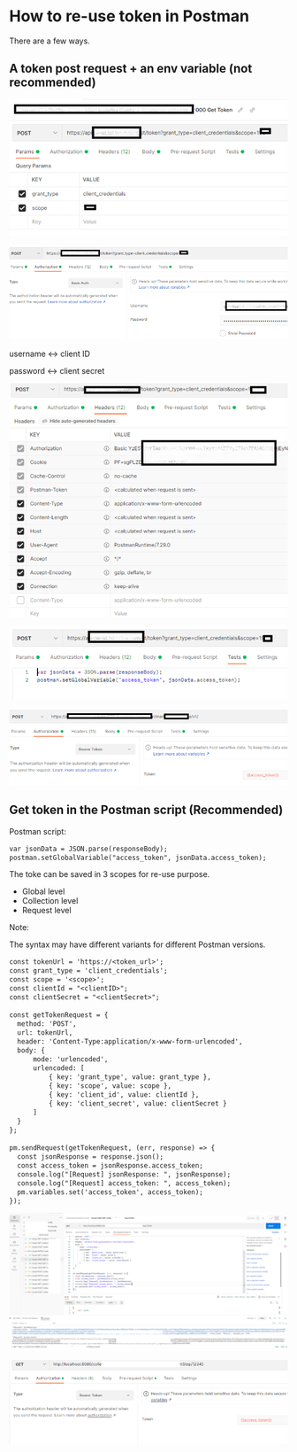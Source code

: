 # How to re-use token in Postman

There are a few ways.

## A token post request + an env variable (not recommended)

![get_token_01](image/README/get_token_01.png)

![get_token_02](image/README/get_token_02.png)

username <-> client ID

password <-> client secret

![get_token_03](image/README/get_token_03.png)

![get_token_04](image/README/get_token_04.png)

![use_token](image/README/use_token.png)

## Get token in the Postman script (Recommended)

Postman script:

```dos
var jsonData = JSON.parse(responseBody);
postman.setGlobalVariable("access_token", jsonData.access_token);
```

The toke can be saved in 3 scopes for re-use purpose.

- Global level
- Collection level
- Request level

Note:

The syntax may have different variants for different Postman versions.

```postman
const tokenUrl = 'https://<token_url>';
const grant_type = 'client_credentials';
const scope = '<scope>';
const clientId = "<clientID>";
const clientSecret = "<clientSecret>";

const getTokenRequest = {
  method: 'POST',
  url: tokenUrl,
  header: 'Content-Type:application/x-www-form-urlencoded',
  body: {
      mode: 'urlencoded',
      urlencoded: [
          { key: 'grant_type', value: grant_type },
          { key: 'scope', value: scope },
          { key: 'client_id', value: clientId },
          { key: 'client_secret', value: clientSecret }
      ]
  }
};

pm.sendRequest(getTokenRequest, (err, response) => {
  const jsonResponse = response.json();
  const access_token = jsonResponse.access_token;
  console.log("[Request] jsonResponse: ", jsonResponse);
  console.log("[Request] access_token: ", access_token);
  pm.variables.set('access_token', access_token);
});
```

![1679673822793](image/Token/1679673822793.png)

![1679673937469](image/Token/1679673937469.png)